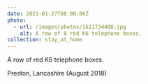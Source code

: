 ```yaml
---
date: 2021-01-27T08:00:00Z
photo:
  - url: /images/photos/1611734400.jpg
    alt: A row of 8 red K6 telephone boxes.
collection: stay_at_home
---
```

A row of red K6 telephone boxes.

Preston, Lancashire (August 2018)
